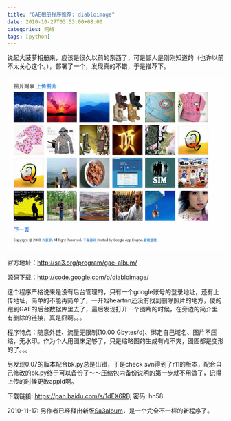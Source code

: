 ```yaml
---
title: "GAE相册程序推荐: diabloimage"
date: 2010-10-27T03:53:00+08:00
categories: 网络
tags: [python]
---
```


说起大菠萝相册来，应该是很久以前的东西了，可是鄙人是刚刚知道的（也许以前不太关心这个。），部署了一个，发现真的不错，于是推荐下。

![](/uploads/2010/10/diabloimage.jpg)<!--more-->

官方地址：<http://sa3.org/program/gae-album/>

源码下载：<http://code.google.com/p/diabloimage/>

这个程序严格说来是没有后台管理的，只有一个google账号的登录地址，还有上传地址，简单的不能再简单了，一开始heartnn还没有找到删除照片的地方，傻的跑到GAE的后台数据库里去了，最后发现打开一个图片的时候，在旁边的简介里有删除的链接，真是囧啊。。。

程序特点：随意外链、流量无限制(10.00 Gbytes/d)、绑定自己域名、图片不压缩，无水印。作为个人用图床足够了，只是缩略图的生成有点不爽，图图都是变形的了。。。

另发现0.07的版本配合bk.py总是出错，于是check svn得到了r11的版本，配合自己修改的bk.py终于可以备份了～～压缩包内备份说明的第一步就不用做了，记得上传的时候更改appid啊。

下载链接: https://pan.baidu.com/s/1dEX6RBj 密码: hn58

2010-11-17: 另作者已经释出新版[Sa3album](http://sa3.org/program/gae-album/)，是一个完全不一样的新程序了。
